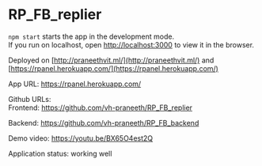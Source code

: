 # RP_FB_replier

`npm start` starts the app in the development mode. \
If you run on localhost, open [http://localhost:3000](http://localhost:3000) to view it in the browser.

Deployed on [http://praneethvit.ml/](http://praneethvit.ml/) 
and
[https://rpanel.herokuapp.com/](https://rpanel.herokuapp.com/)

App URL: https://rpanel.herokuapp.com/

Github URLs: \
   Frontend: https://github.com/vh-praneeth/RP_FB_replier

   Backend: https://github.com/vh-praneeth/RP_FB_backend

Demo video: https://youtu.be/BX65O4est2Q

Application status: working well

